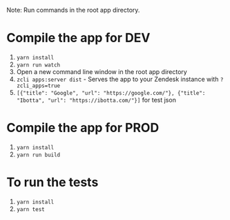 Note: Run commands in the root app directory.

Compile the app for DEV
===============
1) `yarn install`
2) `yarn run watch`
3) Open a new command line window in the root app directory
4) `zcli apps:server dist` - Serves the app to your Zendesk instance with `?zcli_apps=true`
5) `[{"title": "Google", "url": "https://google.com/"}, {"title": "Ibotta", "url": "https://ibotta.com/"}]` for test json

Compile the app for PROD
===============
1) `yarn install`
2) `yarn run build`

To run the tests
===============
1) `yarn install`
2) `yarn test`
